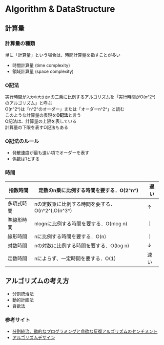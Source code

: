 # Algorithm & DataStructure

## 計算量

### 計算量の種類

単に「計算量」という場合は、時間計算量を指すことが多い
- 時間計算量 (time complexity)
- 領域計算量 (space complexity)

### O記法

実行時間が`入力の大きさn`の二乗に比例するアルゴリズムを「実行時間がO(n^2^)のアルゴリズム」と呼ぶ  
O(n^2^)は「n^2^のオーダー」または「オーダーn^2^」と読む  
このような計算量の表現を**O記法**と言う  
O記法は、計算量の上限を表している  
計算量の下限を表すΩ記法もある

### O記法のルール

- 発散速度が最も速い項でオーダーを表す
- 係数は1とする

### 時間

| 指数時間   | 定数のn乗に比例する時間を要する．O(2^n^)         | 遅い |
| ---------- | ------------------------------------------------ | ---- |
| 多項式時間 | nの定数乗に比例する時間を要する．O(n^2^),O(n^3^) | ↑    |
| 準線形時間 | nlognに比例する時間を要する．O(nlog n)           | ｜   |
| 線形時間   | nに比例する時間を要する．O(n)                    | ｜   |
| 対数時間   | nの対数に比例する時間を要する．O(log n)          | ↓    |
| 定数時間   | nによらず、一定時間を要する．O(1)                | 速い |

## アルゴリズムの考え方

- 分割統治法
- 動的計画法
- 貪欲法

### 参考サイト

- [分割統治、動的なプログラミングと貪欲な反復アルゴリズムのセンチメント](https://www.codetd.com/ja/article/9734386)
- [アルゴリズムデザイン](https://www.ci.seikei.ac.jp/yamamoto/lecture/algodesign/material.html)
